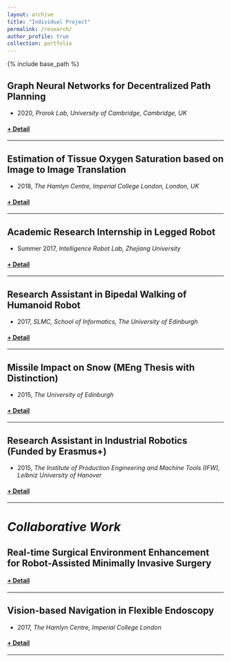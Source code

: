 ```yaml
---
layout: archive
title: "Individual Project"
permalink: /research/
author_profile: true
collection: portfolio
---
```


<!-- <hr color="000000"/> -->

{% include base_path %}

## <b>Graph Neural Networks for Decentralized Path Planning</b>
* 2020, _Prorok Lab, University of Cambridge, Cambridge, UK_
<h4><a href="javascript:void(0)" class="dsphead" onclick="dsp(this)"><span class="dspchar">+</span> Detail</a></h4>
<div class="dspcont" style='display:none;'>
  <fieldset>
  <ul>
    <li><b>Abstract</b>: 
      <ul>
        <li>We propose a combined architecture, where we train a convolutional neural network (CNN) that extracts adequate features from local observations, and a graph neural network (GNN) to communicate these features among robots with the ultimate goal of learning a decentralized sequential action policy that yields efficient path plans for all robots.</li>
        <li>GNN implementation offers an efficient architecture that operates in a localized manner, whereby information is shared over a multi-hop communication network, through explicit communication with nearby neighbors only</li>
      </ul>
    </li>
    <li>[<u><a href="http://ifaamas.org/Proceedings/aamas2020/pdfs/p1901.pdf">AAMAS2020.pdf</a></u>],[<u><a href="https://arxiv.org/abs/1912.06095">IROS2020.pdf</a></u>]</li>
  </ul>
  <br/>
  <a href="https://youtu.be/AGDk2RozpMQ
  " target="_blank"><img src="/images/customized/GraphMAPF2020.png" 
  alt="IMAGE ALT TEXT HERE" width="560" height="315" border="10" /></a>
  </fieldset>
</div>
<hr color="#FFFFFF" />


## <b>Estimation of Tissue Oxygen Saturation based on Image to Image Translation</b>
* 2018, _The Hamlyn Centre, Imperial College London, London, UK_
<h4><a href="javascript:void(0)" class="dsphead" onclick="dsp(this)"><span class="dspchar">+</span> Detail</a></h4>
<div class="dspcont" style='display:none;'>
  <fieldset>
  <ul>
    <li><b>Motivation</b>: Investigate a non-invasive intra-operative measurement of tissue oxygen saturation based on Hyperspectral Imaging.</li>
    <li><b>Supervisor</b>: Prof.Daniel S Elson </li>
    <li><b>Abstract</b>: 
      <ul>
        <li>The conditional Generative Adversarial Networks (cGAN) was used to develop pixel-level image-to-image translation approach, called RGB2StO2, to estimate tissue oxygen saturation (StO2) from RGB images directly. </li>
        <li>Dual-input network, called Dual2StO2, was developed to investigate the optimal setting of the fibre bundle to capture meaningful and informative images from HSI camera. </li>
      </ul>
    </li>
    <li>[<u><a href="http://qingbiaoli.github.io/files/HSMR2018.pdf">RGB2StO2.pdf</a></u>],[<u><a href="https://link.springer.com/content/pdf/10.1007%2Fs11548-019-01940-2.pdf">Dual2StO2.pdf</a></u>]</li>
  </ul>
  <br/>
  <img src='/images/customized/Dual2StO2.png' width="560" height="315"/>
  </fieldset>
</div>
<hr color="#FFFFFF" />



## <b>Academic Research Internship in Legged Robot</b>
* Summer 2017, _Intelligence Robot Lab, Zhejiang University_
<h4><a href="javascript:void(0)" class="dsphead" onclick="dsp(this)"><span class="dspchar">+</span> Detail</a></h4>
<div class="dspcont" style='display:none;'>
  <fieldset>
  <ul>
    <li><b>Supervisor</b>: Dr. Qiuguo Zhu </li>
    <li><b>Duties included</b>: 
      <ul>
        <li>Robust control of bipedal walking for legged robot. </li>
        <li>Carried out physical experiment. </li>
      </ul>
    </li>
  </ul>
  <br/>
    <img src='/images/customized/ZJU2.gif' />
  </fieldset>
</div>
<hr color="#FFFFFF" />

## <b>Research Assistant in Bipedal Walking of Humanoid Robot</b>
* 2017, _SLMC, School of Informatics, The University of Edinburgh_
<h4><a href="javascript:void(0)" class="dsphead" onclick="dsp(this)"><span class="dspchar">+</span> Detail</a></h4>
<div class="dspcont" style='display:none;'>
  <fieldset>
  <ul>
    <li><b>Supervisor</b>: Dr. Zhibin Li </li>
    <li><b>Duties included</b>: 
      <ul>
        <li>Research model-free control of bipedal walking for humanoid robotics. </li>
        <li>Theoretical proof and simulation validation of online parameter estimation to obtain robust control of bipedal walking.</li>
      </ul>
    </li>
    <li>[<u><a href="http://qingbiaoli.github.io/files/humanoid2017.pdf">Humanoid2017.pdf</a></u>]</li>
  </ul>
  <br/>
    <img src='/images/customized/Humanoid2017_demo.png' width="560" height="315"/>
    <img src='/images/customized/Humanoid_case2.gif' width="560" height="315"/>
  </fieldset>
</div>
<hr color="#FFFFFF" />


## <b>Missile Impact on Snow (MEng Thesis with Distinction)</b>
* 2015, _The University of Edinburgh_
<h4><a href="javascript:void(0)" class="dsphead" onclick="dsp(this)"><span class="dspchar">+</span> Detail</a></h4>
<div class="dspcont" style='display:none;'>
  <fieldset>
  <ul>
    <li><b>Supervisor</b>: Dr Filipe Teixeira-Dias </li>
    <li><b>Project description</b>: 
      <ul>
        <li>This study aimed to optimize the design of the impactor developed by British Antarctic survey for long-term tracking on the motion of the glaciers. </li>
        <li>Investigated the characteristics of the impact dynamics of the impactor and its interaction with different types of snow, covering a range of impact energies.  </li>
      </ul>
    </li>
    <li><b>Duties included</b>: 
      <ul>
        <li>CAD modeeling of the impactor. </li>
        <li>Signal processing of data from accelerometer, and analysed on the results.   </li>
      </ul>
    </li>
  </ul>
  <br/>
  </fieldset>
</div>
<hr color="#FFFFFF" />


## <b>Research Assistant in Industrial Robotics (Funded by Erasmus+)</b>
* 2015, _The Institute of Production Engineering and Machine Tools (IFW), Leibniz University of Hanover_
<h4><a href="javascript:void(0)" class="dsphead" onclick="dsp(this)"><span class="dspchar">+</span> Detail</a></h4>
<div class="dspcont" style='display:none;'>
  <fieldset>
  <ul>
    <li><b>Supervisor</b>: Dipl.-Ing.Thomas Lepper </li>
    <li><b>Duties included</b>: 
      <ul>
        <li>Mechanism design for industrial robot for industrial-level milling process, includes CAD modelling transmission device and robot arm. </li>
        <li>Kinematic simulation to analyse torque distribution during operation. </li>
      </ul>
    </li>
  </ul>
  <br/>
  </fieldset>
</div>
<hr color="#FFFFFF" />


# <i>Collaborative Work</i>
<!-- --- -->
## <b>Real-time Surgical Environment Enhancement for Robot-Assisted Minimally Invasive Surgery</b>
<h4><a href="javascript:void(0)" class="dsphead" onclick="dsp(this)"><span class="dspchar">+</span> Detail</a></h4>
<div class="dspcont" style='display:none;'>
  <fieldset>
  <ul>
    <li><b>Project description</b>: 
      <ul>
        <li>We propose a  multi-scale Generative Adversarial Network (GAN)-based video super-resolution method to construct a framework for automatic zooming ratio adjustment. </li>
        <li>It can provide automatic real-time zooming for high-quality visualization of the Region Of Interest (ROI) during the surgical operation. </li>
        <li>The framework is validated with the JIGSAW dataset and Hamlyn Centre Laparoscopic/Endoscopic Video Datasets, with results demonstrating its practicability. </li>
      </ul>
    </li>
    <li>[<u><a href="http://qingbiaoli.github.io/files/humanoid2017.pdf">ICRA2021.pdf</a></u>]</li>
  </ul>
  <br/>
 <!--  <img src='/images/customized/ORB_SLAM2_demo.gif' width="560" height="315"/>
  <img src='/images/customized/surface_reconsuction.gif' width="560" height="315"/> -->
  </fieldset>
</div>
<hr color="#FFFFFF" />


## <b>Vision-based Navigation in Flexible Endoscopy</b>
* 2017, _The Hamlyn Centre, Imperial College London_
<h4><a href="javascript:void(0)" class="dsphead" onclick="dsp(this)"><span class="dspchar">+</span> Detail</a></h4>
<div class="dspcont" style='display:none;'>
  <fieldset>
  <ul>
    <li><b>Supervisor</b>: Dr. George Mylonas </li>
    <li><b>Project description</b>: 
      <ul>
        <li>Simultaneously mapping the human colon and tracking the endoscope pose in real time during flexible endoscopy. </li>
      </ul>
    </li>
    <li><b>Duties included</b>: 
      <ul>
        <li>Investigated available visual SLAM methods (ORB-SLAM) and visual-inertial SLAM methods (VINS-Mono, OKVIS), and customize them for small scale, near focus. </li>
        <li>Our SLAM pipeline can obtain conclusive registration and surface reconstruction based on point cloud data. </li>
      </ul>
    </li>
  </ul>
  <br/>
  <img src='/images/customized/ORB_SLAM2_demo.gif' width="560" height="315"/>
  <img src='/images/customized/surface_reconsuction.gif' width="560" height="315"/>
  </fieldset>
</div>
<hr color="#FFFFFF" />



